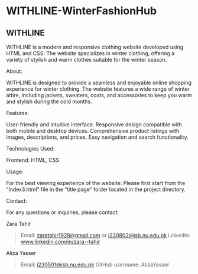 # WITHLINE-WinterFashionHub

WITHLINE
--------
WITHLINE is a modern and responsive clothing website developed using HTML and CSS. The website specializes in winter clothing, offering a variety of stylish and warm clothes suitable for the winter season.

About:

WITHLINE is designed to provide a seamless and enjoyable online shopping experience for winter clothing. The website features a wide range of winter attire, including jackets, sweaters, coats, and accessories to keep you warm and stylish during the cold months. 


Features:

User-friendly and intuitive interface. 
Responsive design compatible with both mobile and desktop devices.
Comprehensive product listings with images, descriptions, and prices.
Easy navigation and search functionality.

Technologies Used:

Frontend: HTML, CSS

Usage:

For the best viewing experience of the website:
Please first start from the "index3.html" file in the "title page" folder located in the project directory.

Contact:

For any questions or inquiries, please contact:

Zara Tahir
> Email: zaratahir1928@gmail.com  or i230802@isb.nu.edu.pk
> LinkedIn: www.linkedin.com/in/zara--tahir


Aliza Yasser
> Email: i230501@isb.nu.edu.pk
> GitHub username: AlizaYasser

